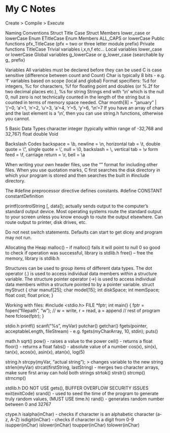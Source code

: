 # My C Notes

Create > Compile > Execute

Naming Conventions
Struct 			Title Case
Struct Members 		lower_case or lowerCase
Enum 				ETitleCase
Enum Members 		ALL_CAPS or lowerCase
Public functions 		pfx_TitleCase (pfx = two or three letter module prefix) Private functions 		TitleCase
Trivial variables 		i,x,n,f etc... 
Local variables		lower_case or lowerCase
Global variables		g_lowerCase or g_lower_case (searchable by g_ prefix)


Variables
All variables must be declared before they can be used
C is case sensitive (difference between count and Count)
Char is typically 8 bits - e.g. ‘f’
variables based on scope (local and global)
Format specifiers: %d for integers, %c for characters, %f for floating point and doubles (or %.2f for two decimal places etc.), %s for string
Strings end with ‘\n’ which is the null 0, null zero is not technically counted in the length of the string but is counted in terms of memory space needed. Char month[8] = “january” | ‘j’=0, ‘a’=1, ‘n’=2, ‘u’=3, ‘a’=4, ‘r’=5, ‘y’=6, ‘\n’=7
If you have an array of chars and the last element is a ‘\n’, then you can use string.h functions, otherwise you cannot.

5 Basic Data Types
character
integer (typically within range of -32,768 and 32,767)
float
double
Void

Backslash Codes
backspace = \b, newline = \n, horizontal tab = \t, double quote = \”, single quote = \’, null = \0, backslash = \\, vertical tab = \v
form feed = \f, carriage return = \r, bell = \a

When writing your own header files, use the “” format for including other files. When you use quotation marks, C first searches the disk directory in which your program is stored and then searches the built in #include directory. 

The #define preprocessor directive defines constants.
#define CONSTANT constantDefinition

printf(controlString [, data]); actually sends output to the computer’s standard output device. Most operating systems route the standard output to your screen unless you know enough to route the output elsewhere. Can route output to printer, disk drives, etc. 


Do not nest switch statements. Defaults can start to get dicey and program may not run.

Allocating the Heap
	malloc() – if malloc() fails it will point to null 0 so good to check if operation was successful, library is stdlib.h
	free() – free the memory, library is stdlib.h


Structures can be used to group items of different data types. The dot operator (.) is used to access individual data members within a structure variable. The structure pointer operator (->) is used to access individual data members within a structure pointed to by a pointer variable. 
struct myStruct {
	char manuf[25];
	char model[15];
	int diskSpace;
	int memSpace;
	float cost;
	float price;
}

Working with files: 
	#include <stdio.h>
	FILE *fptr;
	int main() {
		fptr = fopen(“filepath”, “w”); // w = write, r = read, a = append
		// rest of program here
		fclose(fptr);
}


stdio.h 
	printf()
	scanf(“%s”, myVar)
	putchar()
	getchar()
	fgets(pointer, acceptableLength, fileStream) - e.g. fgets(myCharArray, 10, stdin);
	puts()

	
math.h
	sqrt()
	pow() - raises a value to the power
	ceil() - returns a float
	floor() - returns a float
	fabs() - absolute value of a number
	cos(x), sin(x), tan(x), acos(x), asin(x), atan(x), log(5)

string.h
strcpy(myVar, “actual string”); 
	> changes variable to the new string
strlen(myVar)
strcat(firstString, lastString) - merges two character arrays, make sure first array can hold both strings
strtok()
strstr()
strcmp()
strncmp()

stdlib.h 
	DO NOT USE gets(), BUFFER OVERFLOW SECURITY ISSUES
	exit(exitCode)
	srand() - used to seed the time of the program to generate truly random values, (MUST USE time.h)
	rand() - generates random number between 0 and 32767

ctype.h
	isalpha(inChar) - checks if character is an alphabetic character (a-z, A-Z)
	isdigit(inChar) - checks if character is a digit from 0-9
	isupper(inChar)
	islower(inChar)
	toupper(inChar)
	tolower(inChar)